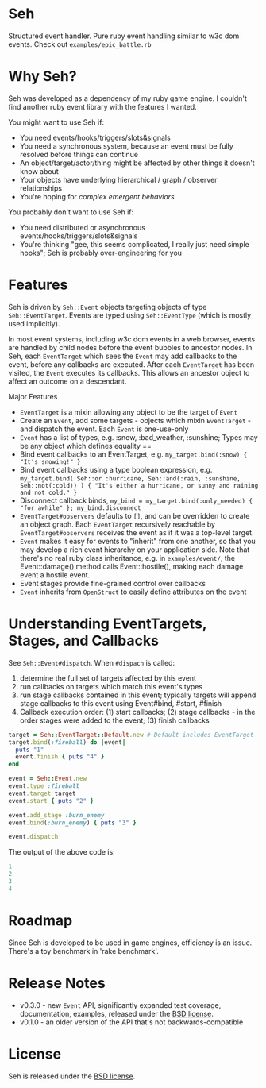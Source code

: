 
# Seh

Structured event handler. Pure ruby event handling similar to w3c dom events. Check out `examples/epic_battle.rb`

# Why Seh?

Seh was developed as a dependency of my ruby game engine. I couldn't find another ruby event library with the features I wanted.

You might want to use Seh if:
* You need events/hooks/triggers/slots&signals
* You need a synchronous system, because an event must be fully resolved before things can continue
* An object/target/actor/thing might be affected by other things it doesn't know about
* Your objects have underlying hierarchical / graph / observer relationships
* You're hoping for *complex emergent behaviors*

You probably don't want to use Seh if:
* You need distributed or asynchronous events/hooks/triggers/slots&signals
* You're thinking "gee, this seems complicated, I really just need simple hooks"; Seh is probably over-engineering for you

# Features

Seh is driven by `Seh::Event` objects targeting objects of type `Seh::EventTarget`. Events are typed using `Seh::EventType` (which is mostly used implicitly).

In most event systems, including w3c dom events in a web browser, events are handled by child nodes before the event bubbles to ancestor nodes.  In Seh, each `EventTarget` which sees the `Event` may add callbacks to the event, before any callbacks are executed. After each `EventTarget` has been visited, the `Event` executes its callbacks. This allows an ancestor object to affect an outcome on a descendant.

Major Features
* `EventTarget` is a mixin allowing any object to be the target of `Event`
* Create an `Event`, add some targets - objects which mixin `EventTarget` - and dispatch the event.  Each `Event` is one-use-only
* `Event` has a list of types, e.g. :snow, :bad_weather, :sunshine; Types may be any object which defines equality ==
* Bind event callbacks to an EventTarget, e.g. `my_target.bind(:snow) { "It's snowing!" }`
* Bind event callbacks using a type boolean expression, e.g. `my_target.bind( Seh::or :hurricane, Seh::and(:rain, :sunshine, Seh::not(:cold)) ) { "It's either a hurricane, or sunny and raining and not cold." }`
* Disconnect callback binds, `my_bind = my_target.bind(:only_needed) { "for awhile" }; my_bind.disconnect`
* `EventTarget#observers` defaults to `[]`, and can be overridden to create an object graph. Each `EventTarget` recursively reachable by `EventTarget#observers` receives the event as if it was a top-level target.
* `Event` makes it easy for events to "inherit" from one another, so that you may develop a rich event hierarchy on your application side. Note that there's no real ruby class inheritance, e.g. in `examples/event/`, the Event::damage() method calls Event::hostile(), making each damage event a hostile event.
* Event stages provide fine-grained control over callbacks
* `Event` inherits from `OpenStruct` to easily define attributes on the event

# Understanding EventTargets, Stages, and Callbacks

See `Seh::Event#dispatch`.  When `#dispach` is called:
1. determine the full set of targets affected by this event
2. run callbacks on targets which match this event's types
3. run stage callbacks contained in this event; typically targets will append stage callbacks to this event using Event#bind, #start, #finish
4. Callback execution order: (1) start callbacks; (2) stage callbacks - in the order stages were added to the event; (3) finish callbacks

```ruby
target = Seh::EventTarget::Default.new # Default includes EventTarget
target.bind(:fireball) do |event| 
  puts "1"
  event.finish { puts "4" }
end

event = Seh::Event.new
event.type :fireball
event.target target
event.start { puts "2" }

event.add_stage :burn_enemy
event.bind(:burn_enemy) { puts "3" }

event.dispatch
```

The output of the above code is:

```ruby
1
2
3
4
```

# Roadmap

Since Seh is developed to be used in game engines, efficiency is an issue.  There's a toy benchmark in 'rake benchmark'.

# Release Notes

* v0.3.0 - new `Event` API, significantly expanded test coverage, documentation, examples, released under the [BSD license](http://opensource.org/licenses/BSD-3-Clause).
* v0.1.0 - an older version of the API that's not backwards-compatible

# License

Seh is released under the [BSD license](http://opensource.org/licenses/BSD-3-Clause).
